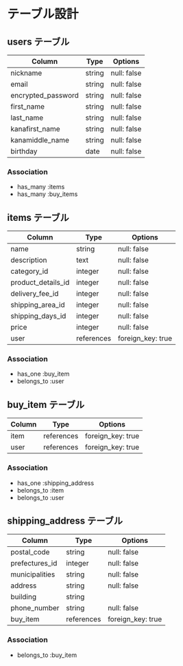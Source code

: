 # テーブル設計

## users テーブル

| Column               | Type     | Options     |
| --------             | ------   | ----------- |
| nickname             | string   | null: false |
| email                | string   | null: false |
| encrypted_password   | string   | null: false |
| first_name           | string   | null: false |
| last_name            | string   | null: false |
| kanafirst_name       | string   | null: false |
| kanamiddle_name      | string   | null: false |
| birthday             | date     | null: false |

### Association

- has_many :items
- has_many :buy_items


## items テーブル

| Column | Type      | Options              |
| ------ | ------    | -------------------- |
| name               | string    | null: false |
| description        | text      | null: false |
| category_id        | integer   | null: false |
| product_details_id | integer   | null: false |
| delivery_fee_id    | integer   | null: false |
| shipping_area_id   | integer   | null: false |
| shipping_days_id   | integer   | null: false |
| price              | integer   | null: false |
| user               | references| foreign_key: true |

### Association

- has_one :buy_item
- belongs_to :user

## buy_item テーブル

| Column | Type       | Options           |
| ------ | ---------- | ----------------- |
| item   | references | foreign_key: true |
| user   | references | foreign_key: true |



### Association

- has_one :shipping_address
- belongs_to :item
- belongs_to :user

## shipping_address テーブル

| Column         | Type       | Options     |
| -------        | --------   | ------------|
| postal_code    | string     | null: false |
| prefectures_id | integer    | null: false |
| municipalities | string     | null: false |
| address        | string     | null: false |
| building       | string     |             |
| phone_number   | string     | null: false |
| buy_item       | references | foreign_key: true |

### Association

- belongs_to :buy_item